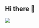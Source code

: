 ## Hi there 👋

![](https://github-readme-stats.vercel.app/api?username=Li-Ruiqi777&count_private=true&show_icons=true&theme=vue)
